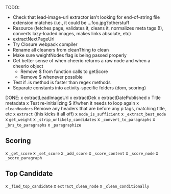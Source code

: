 TODO:
- Check that lead-image-url extractor isn't looking for end-of-string file extension matches (i.e., it could be ...foo.jpg?otherstuff
- Resource (fetches page, validates it, cleans it, normalizes meta tags (!), converts lazy-loaded images, makes links absolute, etc)
- extractNextPageUrl
- Try Closure webpack compiler
- Rename all cleaners from cleanThing to clean
- Make sure weightNodes flag is being passed properly
- Get better sense of when cheerio returns a raw node and when a cheerio object
  - Remove $ from function calls to getScore
  - Remove $ whenever possible
- Test if .is method is faster than regex methods
- Separate constants into activity-specific folders (dom, scoring)

DONE:
x extractLeadImageUrl
x extractDek
x extractDatePublished
x Title metadata
x Test re-initializing $ if/when it needs to loop again
x `cleanHeaders` Remove any headers that are before any p tags, matching title, etc
x `extract` (this kicks it all off)
x `node_is_sufficient`
x `_extract_best_node`
x `get_weight`
x `_strip_unlikely_candidates`
x `_convert_to_paragraphs`
x `_brs_to_paragraphs`
x `_paragraphize`

## Scoring

x `_get_score`
x `_set_score`
x `_add_score`
x `_score_content`
x `_score_node`
x `_score_paragraph`

## Top Candidate

x `_find_top_candidate`
x `extract_clean_node`
x `_clean_conditionally`

